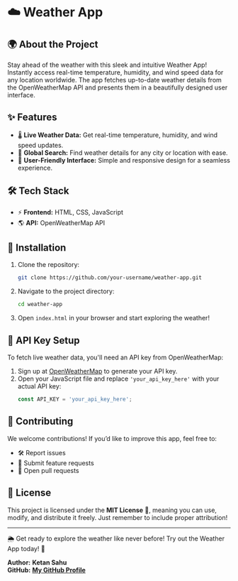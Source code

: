 # ☁️ Weather App

## 🌍 About the Project
Stay ahead of the weather with this sleek and intuitive Weather App! Instantly access real-time temperature, humidity, and wind speed data for any location worldwide. The app fetches up-to-date weather details from the OpenWeatherMap API and presents them in a beautifully designed user interface.

## ✨ Features
- 🌡️ **Live Weather Data:** Get real-time temperature, humidity, and wind speed updates.
- 📍 **Global Search:** Find weather details for any city or location with ease.
- 🎨 **User-Friendly Interface:** Simple and responsive design for a seamless experience.

## 🛠️ Tech Stack
- ⚡ **Frontend:** HTML, CSS, JavaScript
- 🌎 **API:** OpenWeatherMap API

## 🚀 Installation
1. Clone the repository:
   ```sh
   git clone https://github.com/your-username/weather-app.git
   ```
2. Navigate to the project directory:
   ```sh
   cd weather-app
   ```
3. Open `index.html` in your browser and start exploring the weather!

## 🔑 API Key Setup
To fetch live weather data, you'll need an API key from OpenWeatherMap:

1. Sign up at [OpenWeatherMap](https://openweathermap.org/) to generate your API key.
2. Open your JavaScript file and replace `'your_api_key_here'` with your actual API key:
   ```javascript
   const API_KEY = 'your_api_key_here';
   ```

## 🤝 Contributing
We welcome contributions! If you’d like to improve this app, feel free to:
- 🛠 Report issues
- 🌟 Submit feature requests
- 🔄 Open pull requests

## 📜 License
This project is licensed under the **MIT License** 📄, meaning you can use, modify, and distribute it freely. Just remember to include proper attribution!

---
🌦️ Get ready to explore the weather like never before! Try out the Weather App today! 🚀

**Author:** **Ketan Sahu**  
**GitHub:** [**My GitHub Profile**](https://github.com/ketans08/)
